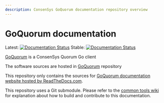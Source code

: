```yaml
---
description: ConsenSys GoQuorum documentation repository overview
---
```


# GoQuorum documentation

Latest: [![Documentation Status](https://readthedocs.com/projects/pegasys-docgoquorum/badge/?version=latest)](https://docs.goquorum.consensys.net/en/latest/?badge=latest)
Stable: [![Documentation Status](https://readthedocs.com/projects/pegasys-docgoquorum/badge/?version=stable)](https://docs.goquorum.consensys.net/en/stable/?badge=stable)


[GoQuorum] is a ConsenSys Quorum Go client

The software sources are hosted in [GoQuorum] repository

This repository only contains the sources for [GoQuorum documentation website hosted by ReadTheDocs.com].

This repository uses a Git submodule. Please refer to the [common tools wiki] for explanation about
how to build and contribute to this documentation.

[GoQuorum]: https://github.com/ConsenSys/quorum
[common tools wiki]: https://github.com/Consensys/doc.common/wiki
[GoQuorum documentation website hosted by ReadTheDocs.com]: https://docs.goquorum.consensys.net/
